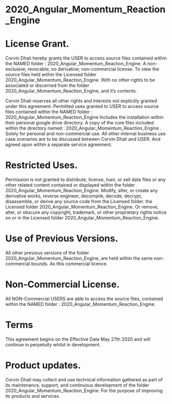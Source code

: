 # 2020_Angular_Momentum_Reaction_Engine


# License Grant.
Corvin Dhali hereby grants the USER to access source files contained within the NAMED folder : 2020_Angular_Momentum_Reaction_Engine. A non-exclusive; revocable; no derivative; non-commercial license. To view the source files held within the Licensed folder 2020_Angular_Momentum_Reaction_Engine. With no other rights to be associated or discerned from the folder 2020_Angular_Momentum_Reaction_Engine, and it’s contents.

Corvin Dhali reserves all other rights and interests not explicitly granted under this agreement. Permitted uses granted to USER to access source files contained within the NAMED folder : 2020_Angular_Momentum_Reaction_Engine Includes the installation within their personal google drive directory. A copy of the core files included within the directory named : 2020_Angular_Momentum_Reaction_Engine . Solely for personal and non-commercial use. All other internal business use case scenarios are to be discussed between Corvin Dhali and USER. And agreed upon within a separate service agreement.


# Restricted Uses.
Permission is not granted to distribute, license, loan, or sell data files or any other related content contained or displayed within the folder 2020_Angular_Momentum_Reaction_Engine. Modify, alter, or create any derivative works, reverse engineer, decompile, decode, decrypt, disassemble, or derive any source code from the Licensed folder. the Licensed folder 2020_Angular_Momentum_Reaction_Engine. Or remove, alter, or obscure any copyright, trademark, or other proprietary rights notice on or in the Licensed folder 2020_Angular_Momentum_Reaction_Engine.


# Use of Previous Versions.
All other previous versions of the folder 2020_Angular_Momentum_Reaction_Engine, are held within the same non-commercial bounds. As this commercial licence. 


# Non-Commercial License.
All NON-Commercial USERS are able to access the source files, contained within the NAMED folder : 2020_Angular_Momentum_Reaction_Engine. 


# Terms
This agreement begins on the Effective Date May 27th 2020 and will continue in perpetuity whilst in development.  


# Product updates.
Corvin Dhali may collect and use technical information gathered as part of its maintenance, support, and continuous development of the folder 2020_Angular_Momentum_Reaction_Engine. For the purpose of improving its products and services.
